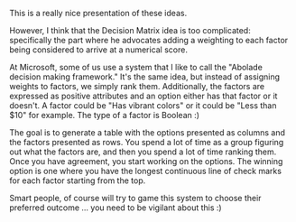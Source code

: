This is a really nice presentation of these ideas.

However, I think that the Decision Matrix idea is too complicated: specifically the part where he advocates adding a weighting to each factor being considered to arrive at a numerical score.

At Microsoft, some of us use a system that I like to call the "Abolade decision making framework." It's the same idea, but instead of assigning weights to factors, we simply rank them. Additionally, the factors are expressed as positive attributes and an option either has that factor or it doesn't. A factor could be "Has vibrant colors" or it could be "Less than $10" for example. The type of a factor is Boolean :)

The goal is to generate a table with the options presented as columns and the factors presented as rows. You spend a lot of time as a group figuring out what the factors are, and then you spend a lot of time ranking them. Once you have agreement, you start working on the options. The winning option is one where you have the longest continuous line of check marks for each factor starting from the top.

Smart people, of course will try to game this system to choose their preferred outcome ... you need to be vigilant about this :) 

